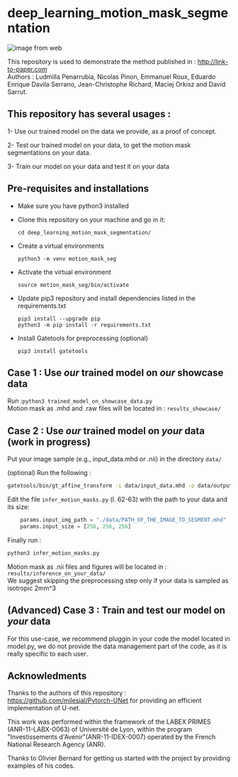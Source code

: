# deep_learning_motion_mask_segmentation

![image from web](https://www.creatis.insa-lyon.fr/nextcloud/index.php/s/boGJjsP5tnFSWw2/preview)

This repository is used to demonstrate the method published in : http://link-to-paper.com  
Authors : Ludmilla Penarrubia, Nicolas Pinon, Emmanuel Roux, Eduardo Enrique Davila Serrano, Jean-Christophe Richard, Maciej Orkisz and David Sarrut.


## This repository has several usages :

 1- Use our trained model on the data we provide, as a proof of concept.  

 2- Test our trained model on your data, to get the motion mask segmentations on your data.  

 3- Train our model on your data and test it on your data  

## Pre-requisites and installations

* Make sure you have python3 installed  

* Clone this repository on your machine and go in it:  

    `cd deep_learning_motion_mask_segmentation/`  

* Create a virtual environments  

    `python3 -m venv motion_mask_seg`  

* Activate the virtual environment  

    `source motion_mask_seg/bin/activate`  

* Update pip3 repository and install dependencies listed in the requirements.txt  

    `pip3 install --upgrade pip`  
    `python3 -m pip install -r requirements.txt`  

* Install Gatetools for preprocessing (optional)

    `pip3 install gatetools`  



## Case 1 : Use *our* trained model on *our* showcase data

   Run :`python3 trained_model_on_showcase_data.py`  
   Motion mask as .mhd and .raw files will be located in : `results_showcase/`  

## Case 2 : Use *our* trained model on *your* data (work in progress)

   Put your image sample (e.g., input_data.mhd or .nii) in the directory `data/`  

   (optional)
   Run the following :
   ```bash
   gatetools/bin/gt_affine_transform -i data/input_data.mhd -o data/output_data.mhd --newspacing "2.0" --force_resample --adaptative -p "-1000.0"  
   ```  

   Edit the file `infer_motion_masks.py` (l. 62-63) with the path to your data and its size:

   ```python
       params.input_img_path = "./data/PATH_OF_THE_IMAGE_TO_SEGMENT.mhd"
       params.input_size = [256, 256, 256]
   ```  

   Finally run :
   ```bash
   python3 infer_motion_masks.py
   ```


   Motion mask as .nii files and figures will be located in : `results/inference_on_your_data/`  
   We suggest skipping the preprocessing step only if your data is sampled as isotropic 2mm^3  

## (Advanced) Case 3 : Train and test our model on *your* data

For this use-case, we recommend pluggin in your code the model located in model.py, we do not provide the data management part of the code, as it is really specific to each user.  


## Acknowledments

Thanks to the authors of this repository : https://github.com/milesial/Pytorch-UNet for providing an efficient implementation of U-net.  

This work was performed within the framework of the LABEX PRIMES (ANR-11-LABX-0063) of Université de Lyon, within the program "Investissements d'Avenir"(ANR-11-IDEX-0007) operated by the French National Research Agency (ANR).  

Thanks to Olivier Bernard for getting us started with the project by providing examples of his codes.
